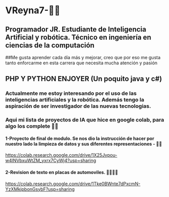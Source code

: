# VReyna7-🐱‍👓

## Programador JR. Estudiante de Inteligencia Artificial y robótica. Técnico en ingeniería en ciencias de la computación 
##Me gusta aprender cada día más y mejorar, creo que por eso me gusta tanto enforcarme en esta carrera que necesita mucha atención y pasión
## PHP Y PYTHON ENJOYER (Un poquito java y c#)

### Actualmente me estoy interesando por el uso de las inteligencias artificiales y la robótica. Además tengo la aspiración de ser investigador de las nuevas tecnologias.
 
### Aqui mi lista de  proyectos de IA que hice en google colab, para algo los complete 🐱‍👤 

#### 1-Proyecto de final de modulo. Se nos dio la instrucción de hacer por nuestro lado la limpieza de datos y sus diferentes representaciones - 🐱‍🚀
https://colab.research.google.com/drive/1X25Jvpou-w4lNVbxuWtZM_yxrx7CyWj4?usp=sharing
#### 2-Revision de texto en placas de automoviles. 🐱‍💻🐱‍💻
https://colab.research.google.com/drive/1Tke0BWnte7dPxcmN-YzXMkipbonGsybF?usp=sharing
